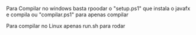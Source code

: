 Para Compilar no windows basta rpoodar o "setup.ps1" que instala o javafx e compila ou "compilar.ps1" para apenas compilar

Para compilar no Linux apenas run.sh para rodar
